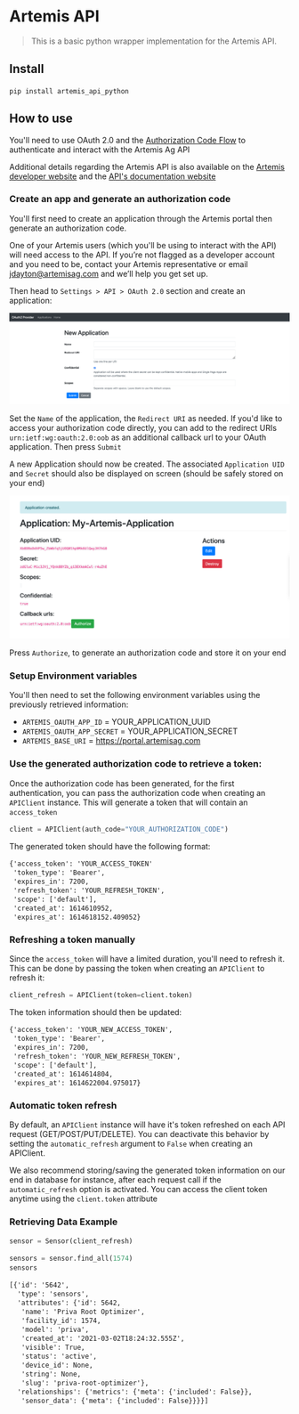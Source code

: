 # Artemis API
> This is a basic python wrapper implementation for the Artemis API.


## Install

`pip install artemis_api_python`

## How to use 

You'll need to use OAuth 2.0 and the [Authorization Code Flow](https://auth0.com/docs/flows/authorization-code-flow) to authenticate and interact with the Artemis Ag API

Additional details regarding the Artemis API is also available on the [Artemis developer website](https://developer.artemisag.com/) and the [API's documentation website](https://portal.artemisag.com/api/docs)

### Create an app and generate an authorization code

You'll first need to create an application through the Artemis portal then generate an authorization code.

One of your Artemis users (which you'll be using to interact with the API) will need access to the API.
If you’re not flagged as a developer account and you need to be, contact your Artemis representative or email [jdayton@artemisag.com](mailto:jdayton@artemisag.com) and we’ll help you get set up.

Then head to `Settings > API > OAuth 2.0` section and create an application:

!['create_application.png'](docs/images/create_application.png)

Set the `Name` of the application, the `Redirect URI` as needed.
If you'd like to access your authorization code directly, you can add to the redirect URIs `urn:ietf:wg:oauth:2.0:oob` as an additional callback url to your OAuth application. Then press `Submit`

A new Application should now be created. The associated `Application UID` and `Secret` should also be displayed on screen (should be safely stored on your end)

![application_created.png](docs/images/application_created.png)

Press `Authorize`, to generate an authorization code and store it on your end

### Setup Environment variables

You'll then need to set the following environment variables using the previously retrieved information:

- `ARTEMIS_OAUTH_APP_ID` = YOUR_APPLICATION_UUID
- `ARTEMIS_OAUTH_APP_SECRET` = YOUR_APPLICATION_SECRET
- `ARTEMIS_BASE_URI` = https://portal.artemisag.com

### Use the generated authorization code to retrieve a token:

Once the authorization code has been generated, for the first authentication, you can pass the authorization code when creating an `APIClient` instance. This will generate a token that will contain an `access_token`

```python
client = APIClient(auth_code="YOUR_AUTHORIZATION_CODE")
```

The generated token should have the following format:
```
{'access_token': 'YOUR_ACCESS_TOKEN'
 'token_type': 'Bearer',
 'expires_in': 7200,
 'refresh_token': 'YOUR_REFRESH_TOKEN',
 'scope': ['default'],
 'created_at': 1614610952,
 'expires_at': 1614618152.409052}
```

### Refreshing a token manually

Since the `access_token` will have a limited duration, you'll need to refresh it. This can be done by passing the token when creating an `APIClient` to refresh it:

```python
client_refresh = APIClient(token=client.token)
```

The token information should then be updated:
```
{'access_token': 'YOUR_NEW_ACCESS_TOKEN',
 'token_type': 'Bearer',
 'expires_in': 7200,
 'refresh_token': 'YOUR_NEW_REFRESH_TOKEN',
 'scope': ['default'],
 'created_at': 1614614804,
 'expires_at': 1614622004.975017}
 ```

### Automatic token refresh

By default, an `APIClient` instance will have it's token refreshed on each API request (GET/POST/PUT/DELETE). You can deactivate this behavior by setting the `automatic_refresh` argument to `False` when creating an APIClient.

We also recommend storing/saving the generated token information on our end in database for instance, after each request call if the `automatic_refresh` option is activated. You can access the client token anytime using the `client.token` attribute

### Retrieving Data Example

```python
sensor = Sensor(client_refresh)
```

```python
sensors = sensor.find_all(1574)
sensors
```




    [{'id': '5642',
      'type': 'sensors',
      'attributes': {'id': 5642,
       'name': 'Priva Root Optimizer',
       'facility_id': 1574,
       'model': 'priva',
       'created_at': '2021-03-02T18:24:32.555Z',
       'visible': True,
       'status': 'active',
       'device_id': None,
       'string': None,
       'slug': 'priva-root-optimizer'},
      'relationships': {'metrics': {'meta': {'included': False}},
       'sensor_data': {'meta': {'included': False}}}}]


